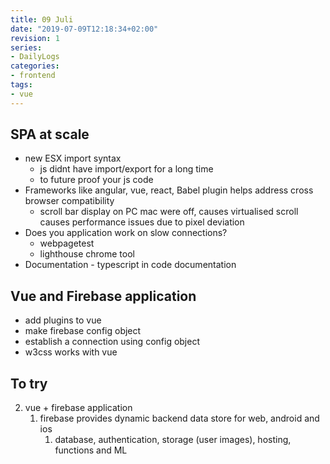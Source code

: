 ```yaml
---
title: 09 Juli
date: "2019-07-09T12:18:34+02:00"
revision: 1
series:
- DailyLogs
categories:
- frontend
tags:
- vue
---
```


## SPA at scale

* new ESX import syntax
  * js didnt have import/export for a long time
  * to future proof your js code
* Frameworks like angular, vue, react, Babel plugin helps address cross browser compatibility
  * scroll bar display on PC mac were off, causes virtualised scroll causes performance issues due to pixel deviation 
* Does you application work on slow connections?
  * webpagetest
  * lighthouse chrome tool
* Documentation - typescript in code documentation

## Vue and Firebase application

* add plugins to vue
* make firebase config object
* establish a connection using config object
* w3css works with vue

## To try
2. vue + firebase application
   1. firebase provides dynamic backend data store for web, android and ios
      1. database, authentication, storage (user images), hosting, functions and ML 